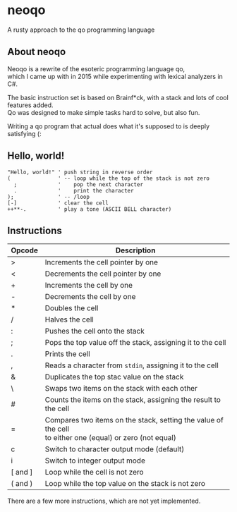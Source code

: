 # neoqo
A rusty approach to the qo programming language

## About neoqo   
Neoqo is a rewrite of the esoteric programming language qo,   
which I came up with in 2015 while experimenting with lexical analyzers in C#.

The basic instruction set is based on Brainf*ck, with a stack and lots of cool features added.   
Qo was designed to make simple tasks hard to solve, but also fun.

Writing a qo program that actual does what it's supposed to is deeply satisfying (:

## Hello, world!
```vbnet
"Hello, world!" ' push string in reverse order
(               ' -- loop while the top of the stack is not zero
  ;             '    pop the next character
  .             '    print the character
);              ' -- /loop
[-]             ' clear the cell
++**-.          ' play a tone (ASCII BELL character)
```

## Instructions
| Opcode  | Description                                                 |
| ------- | ---------------------------------------                     |
| >       | Increments the cell pointer by one                          |
| <       | Decrements the cell pointer by one                          |
| +       | Increments the cell by one                                  |
| -       | Decrements the cell by one                                  |
| *       | Doubles the cell                                            |
| /       | Halves the cell                                             |
| :       | Pushes the cell onto the stack                              |
| ;       | Pops the top value off the stack, assigning it to the cell  |
| .       | Prints the cell                                             |
| ,       | Reads a character from `stdin`, assigning it to the cell    |
| &       | Duplicates the top stac value on the stack                  |
| \       | Swaps two items on the stack with each other                |
| #       | Counts the items on the stack, assigning the result to the cell |
| =       | Compares two items on the stack, setting the value of the cell<br>to either one (equal) or zero (not equal) |
| c       | Switch to character output mode (default)                   |
| i       | Switch to integer output mode                               |
| [ and ] | Loop while the cell is not zero                             |
| ( and ) | Loop while the top value on the stack is not zero           |

There are a few more instructions, which are not yet implemented.
